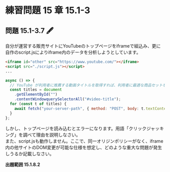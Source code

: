 # 練習問題 15 章 15.1-3

## 問題 15.1-3.7 🖋

自分が運営する販売サイトにYouTubeのトップページをiframeで組込み、更に自作のscript.jsによりiframe内のデータを分析しようとしています。

```html
<iframe id="other" src="https://www.youtube.com/"></iframe>
<script src="./script.js"></script>
...
```

```js
async () => {
  // YouTube が利用者に推薦する動画タイトルを取得すれば、利用者に最適な商品セットを表示できるのではないか？
  const titles = document
    .getElementById("")
    .contentWindowquerySelectorAll("#video-title");
  for (const t of titles) {
    await fetch("your-server-path", { method: "POST", body: t.textContent });
  }
};
```

しかし、トップページを読み込むとエラーになります。用語「クリックジャッキング」を調べて理由を説明しなさい。<br>
また、script.jsも動作しません。ここで、同一オリジンポリシーがなく、iframe内の他サイトのDOM変更が可能な仕様を想定し、どのような重大な問題が発生しうるか記載しなさい。

**出題範囲 15.1.8.2**
